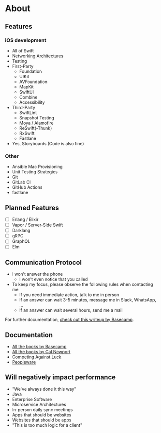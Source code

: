 # About

## Features

### iOS development

- All of Swift
- Networking Architectures
- Testing
- First-Party
  - Foundation
  - UIKit
  - AVFoundation
  - MapKit
  - SwiftUI
  - Combine
  - Accessibility
- Third-Party
  - SwiftLint
  - Snapshot Testing
  - Moya / Alamofire
  - ReSwift(-Thunk)
  - RxSwift
  - Fastlane
- Yes, Storyboards (Code is also fine)

### Other

- Ansible Mac Provisioning
- Unit Testing Strategies
- Git
- GitLab CI
- GitHub Actions
- fastlane

## Planned Features

- [ ] Erlang / Elixir
- [ ] Vapor / Server-Side Swift
- [ ] Darklang
- [ ] gRPC
- [ ] GraphQL
- [ ] Elm

## Communication Protocol

- I won't answer the phone
  - I won't even notice that you called
- To keep my focus, please observe the following rules when contacting me
  - If you need immediate action, talk to me in person
  - If an answer can wait 3-5 minutes, message me in Slack, WhatsApp, ...
  - If an answer can wait several hours, send me a mail

For further documentation, [check out this writeup by Basecamp](https://basecamp.com/guides/how-we-communicate).

## Documentation

- [All the books by Basecamp](https://basecamp.com/books)
- [All the books by Cal Newport](https://www.calnewport.com/#booksSec)
- [Competing Against Luck](https://www.competingagainstluck.com)
- [Peopleware](https://www.goodreads.com/book/show/67825.Peopleware)

## Will negatively impact performance

- "We've always done it this way"
- Java
- Enterprise Software
- Microservice Architectures
- In-person daily sync meetings
- Apps that should be websites
- Websites that should be apps
- "This is too much logic for a client"
